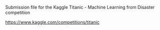 Submission file for the Kaggle Titanic - Machine Learning from Disaster competition

https://www.kaggle.com/competitions/titanic

